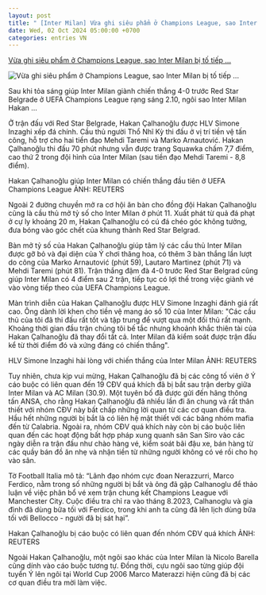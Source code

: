 ```yaml
---
layout: post
title: " [Inter Milan] Vừa ghi siêu phẩm ở Champions League, sao Inter Milan bị tố tiếp ..."
date: Wed, 02 Oct 2024 05:00:00 +0700
categories: entries VN
---
```

[Vừa ghi siêu phẩm ở Champions League, sao Inter Milan bị tố tiếp ...](https://thanhnien.vn/vua-ghi-sieu-pham-o-champions-league-sao-inter-milan-bi-to-tiep-tay-cho-bao-luc-185241002044357861.htm)

![Vừa ghi siêu phẩm ở Champions League, sao Inter Milan bị tố tiếp ...](https://images2.thanhnien.vn/zoom/600_315/528068263637045248/2024/10/1/2024-10-01t192914z-1461711494-up1eka11i4oh6-rtrmadp-3-soccer-champions-int-czv-report-1727819051459848366761-161-0-1208-2000-crop-1727819072011727262411.jpg)

Sau khi tỏa sáng giúp Inter Milan giành chiến thắng 4-0 trước Red Star Belgrade ở UEFA Champions League rạng sáng 2.10, ngôi sao Inter Milan Hakan ...

Ở trận đấu với Red Star Belgrade, Hakan Çalhanoğlu được HLV Simone Inzaghi xếp đá chính. Cầu thủ người Thổ Nhĩ Kỳ thi đấu ở vị trí tiền vệ tấn công, hỗ trợ cho hai tiền đạo Mehdi Taremi và Marko Arnautović. Hakan Çalhanoğlu thi đấu 70 phút nhưng vẫn được trang Squawka chấm 7,7 điểm, cao thứ 2 trong đội hình của Inter Milan (sau tiền đạo Mehdi Taremi - 8,8 điểm).

Hakan Çalhanoğlu giúp Inter Milan có chiến thắng đầu tiên ở UEFA Champions League ẢNH: REUTERS

Ngoài 2 đường chuyền mở ra cơ hội ăn bàn cho đồng đội Hakan Çalhanoğlu cũng là cầu thủ mở tỷ số cho Inter Milan ở phút 11. Xuất phát từ quả đá phạt ở cự ly khoảng 20 m, Hakan Çalhanoğlu có cú đá chéo góc không tưởng, đưa bóng vào góc chết của khung thành Red Star Belgrad.

Bàn mở tỷ số của Hakan Çalhanoğlu giúp tâm lý các cầu thủ Inter Milan được gỡ bỏ và đại diện của Ý chơi thăng hoa, có thêm 3 bàn thắng lần lượt do công của Marko Arnautović (phút 59), Lautaro Martinez (phút 71) và Mehdi Taremi (phút 81). Trận thắng đậm đà 4-0 trước Red Star Belgrad cũng giúp Inter Milan có 4 điểm sau 2 trận, tiếp tục có lợi thế trong việc giành vé vào vòng tiếp theo của UEFA Champions League.

Màn trình diễn của Hakan Çalhanoğlu được HLV Simone Inzaghi đánh giá rất cao. Ông dành lời khen cho tiền vệ mang áo số 10 của Inter Milan: "Các cầu thủ của tôi đã thi đấu rất tốt và tập trung để vượt qua một đối thủ rất mạnh. Khoảng thời gian đầu trận chúng tôi bế tắc nhưng khoảnh khắc thiên tài của Hakan Çalhanoğlu đã thay đổi tất cả. Inter Milan đã kiểm soát được trận đấu kể từ thời điểm đó và xứng đáng có chiến thắng".

HLV Simone Inzaghi hài lòng với chiến thắng của Inter Milan ẢNH: REUTERS

Tuy nhiên, chưa kịp vui mừng, Hakan Çalhanoğlu đã bị các công tố viên ở Ý cáo buộc có liên quan đến 19 CĐV quá khích đã bị bắt sau trận derby giữa Inter Milan và AC Milan (30.9). Một tuyên bố đã được gửi đến hãng thông tấn ANSA, cho rằng Hakan Çalhanoğlu đã nhiều lần đi ăn chung và rất thân thiết với nhóm CĐV này bất chấp những lời quan từ các cơ quan điều tra. Hầu hết những người bị bắt là có liên hệ mật thiết với các băng nhóm mafia đến từ Calabria. Ngoài ra, nhóm CĐV quá khích này còn bị cáo buộc liên quan đến các hoạt động bất hợp pháp xung quanh sân San Siro vào các ngày diễn ra trận đấu như chào hàng vé, kiểm soát bãi đậu xe, bán hàng từ các quầy bán đồ ăn nhẹ và nhận tiền từ những người không có vé rồi cho họ vào sân.

Tờ Football Italia mô tả: “Lãnh đạo nhóm cực đoan Nerazzurri, Marco Ferdico, nằm trong số những người bị bắt và ông đã gặp Calhanoglu để thảo luận về việc phân bổ vé xem trận chung kết Champions League với Manchester City. Cuộc điều tra chỉ ra vào tháng 8.2023, Calhanoglu và gia đình đã dùng bữa tối với Ferdico, trong khi anh ta cũng đã lên lịch dùng bữa tối với Bellocco - người đã bị sát hại”.

Hakan Çalhanoğlu bị cáo buộc có liên quan đến nhóm CĐV quá khích ẢNH: REUTERS

Ngoài Hakan Çalhanoğlu, một ngôi sao khác của Inter Milan là Nicolo Barella cũng dính vào cáo buộc tương tự. Đồng thời, cựu ngôi sao từng giúp đội tuyển Ý lên ngôi tại World Cup 2006 Marco Materazzi hiện cũng đã bị các cơ quan điều tra mời làm việc.

